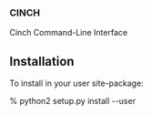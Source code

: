 ### CINCH

Cinch Command-Line Interface

## Installation

To install in your user site-package:

% python2 setup.py install --user
